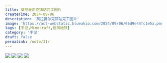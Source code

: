 ```yaml
---
title: 莫拉曼尔克镇站完工图片
createTime: 2024-09-06
description: '莫拉曼尔克镇站完工图片'
image: 'https://act-webstatic.blueakio.com/2024/09/06/66d9e44fc1e5a.png'
tags: [手记,Minecraft,信风地铁]
category: '手记'
draft: false 
permalink: /note/31/
---
```

![](https://act-webstatic.blueakio.com/2024/09/06/66d9e44fc1e5a.png)
![](https://act-webstatic.blueakio.com/2024/09/06/66d9e45941be9.png)
![](https://act-webstatic.blueakio.com/2024/09/06/66d9e45dd432d.png)
![](https://act-webstatic.blueakio.com/2024/09/06/66d9e460f1c7f.png)